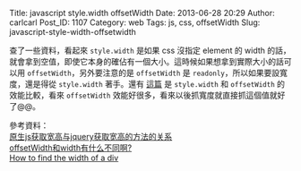 Title: javascript style.width offsetWidth
Date: 2013-06-28 20:29
Author: carlcarl
Post_ID: 1107
Category: web
Tags: js, css, offsetWidth
Slug: javascript-style-width-offsetwidth

查了一些資料，看起來 `style.width` 是如果 css 沒指定 element 的 width
的話，就會拿到空值，即使它本身的確佔有一個大小。這時候如果想拿到實際大小的話可以用
`offsetWidth`，另外要注意的是 `offsetWidth` 是
`readonly`，所以如果要設寬度，還是得從 `style.width` 著手。還有 [這篇][]
是 `style.width` 和 `offsetWidth` 的效能比較，看來 `offsetWidth`
效能好很多，看來以後抓寬度就直接抓這個值就好了@@。

參考資料：  
[原生js获取宽高与jquery获取宽高的方法的关系][]  
[offsetWidth和width有什么不同啊?][]  
[How to find the width of a div][]

  [這篇]: http://jsperf.com/style-width-vs-offsetwidth1/5
  [原生js获取宽高与jquery获取宽高的方法的关系]: http://zhuweiwu.com/?p=86
  [offsetWidth和width有什么不同啊?]: http://bbs.csdn.net/topics/80381570
  [How to find the width of a div]: http://stackoverflow.com/questions/4787527/how-to-find-the-width-of-a-div
